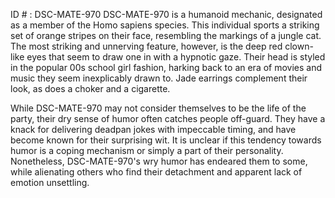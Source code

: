 ID # : DSC-MATE-970
DSC-MATE-970 is a humanoid mechanic, designated as a member of the Homo sapiens species. This individual sports a striking set of orange stripes on their face, resembling the markings of a jungle cat. The most striking and unnerving feature, however, is the deep red clown-like eyes that seem to draw one in with a hypnotic gaze. Their head is styled in the popular 00s school girl fashion, harking back to an era of movies and music they seem inexplicably drawn to. Jade earrings complement their look, as does a choker and a cigarette.

While DSC-MATE-970 may not consider themselves to be the life of the party, their dry sense of humor often catches people off-guard. They have a knack for delivering deadpan jokes with impeccable timing, and have become known for their surprising wit. It is unclear if this tendency towards humor is a coping mechanism or simply a part of their personality. Nonetheless, DSC-MATE-970's wry humor has endeared them to some, while alienating others who find their detachment and apparent lack of emotion unsettling.